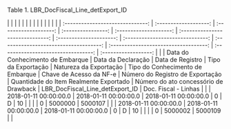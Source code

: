 <div id="d373125e1" class="table">

<div class="table-title">

Table 1. LBR\_DocFiscal\_Line\_detExport\_ID

</div>

<div class="table-contents">

|                                  |                       |                       |                    |                        |                                  |                         |                                  |                                        |                                       |                                     |                      |  |
| :------------------------------: | :-------------------: | :-------------------: | :----------------: | :--------------------: | :------------------------------: | :---------------------: | :------------------------------: | :------------------------------------: | :-----------------------------------: | :---------------------------------: | :------------------: |  |
| Data do Conhecimento de Embarque |  Data da Declaração   |   Data de Registro    | Tipo da Exportação | Natureza da Exportação | Tipo do Conhecimento de Embarque | Chave de Acesso da NF-e | Número do Registro de Exportação | Quantidade do Item Realmente Exportado | Número do ato concessório de Drawback | LBR\_DocFiscal\_Line\_detExport\_ID | Doc. Fiscal - Linhas |  |
|      2018-01-11 00:00:00.0       | 2018-01-11 00:00:00.0 | 2018-01-11 00:00:00.0 |         0          |           D            |                10                |                         |                                  |                                        |                   0                   |               5000000               |       5000107        |  |
|      2018-01-11 00:00:00.0       | 2018-01-11 00:00:00.0 | 2018-01-11 00:00:00.0 |         0          |           D            |                10                |                         |                                  |                                        |                   0                   |               5000002               |       5000109        |  |

</div>

</div>
